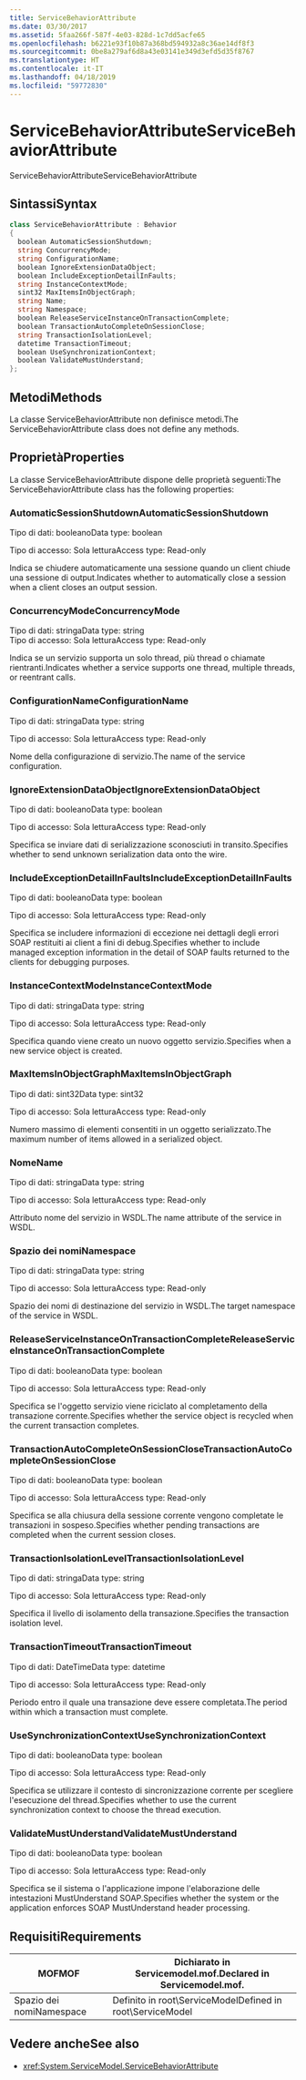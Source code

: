 ```yaml
---
title: ServiceBehaviorAttribute
ms.date: 03/30/2017
ms.assetid: 5faa266f-587f-4e03-828d-1c7dd5acfe65
ms.openlocfilehash: b6221e93f10b87a368bd594932a8c36ae14df8f3
ms.sourcegitcommit: 0be8a279af6d8a43e03141e349d3efd5d35f8767
ms.translationtype: HT
ms.contentlocale: it-IT
ms.lasthandoff: 04/18/2019
ms.locfileid: "59772830"
---
```

# <a name="servicebehaviorattribute"></a><span data-ttu-id="4fc56-102">ServiceBehaviorAttribute</span><span class="sxs-lookup"><span data-stu-id="4fc56-102">ServiceBehaviorAttribute</span></span>
<span data-ttu-id="4fc56-103">ServiceBehaviorAttribute</span><span class="sxs-lookup"><span data-stu-id="4fc56-103">ServiceBehaviorAttribute</span></span>  
  
## <a name="syntax"></a><span data-ttu-id="4fc56-104">Sintassi</span><span class="sxs-lookup"><span data-stu-id="4fc56-104">Syntax</span></span>  
  
```csharp
class ServiceBehaviorAttribute : Behavior  
{  
  boolean AutomaticSessionShutdown;  
  string ConcurrencyMode;  
  string ConfigurationName;  
  boolean IgnoreExtensionDataObject;  
  boolean IncludeExceptionDetailInFaults;  
  string InstanceContextMode;  
  sint32 MaxItemsInObjectGraph;  
  string Name;  
  string Namespace;  
  boolean ReleaseServiceInstanceOnTransactionComplete;  
  boolean TransactionAutoCompleteOnSessionClose;  
  string TransactionIsolationLevel;  
  datetime TransactionTimeout;  
  boolean UseSynchronizationContext;  
  boolean ValidateMustUnderstand;  
};  
```  
  
## <a name="methods"></a><span data-ttu-id="4fc56-105">Metodi</span><span class="sxs-lookup"><span data-stu-id="4fc56-105">Methods</span></span>  
 <span data-ttu-id="4fc56-106">La classe ServiceBehaviorAttribute non definisce metodi.</span><span class="sxs-lookup"><span data-stu-id="4fc56-106">The ServiceBehaviorAttribute class does not define any methods.</span></span>  
  
## <a name="properties"></a><span data-ttu-id="4fc56-107">Proprietà</span><span class="sxs-lookup"><span data-stu-id="4fc56-107">Properties</span></span>  
 <span data-ttu-id="4fc56-108">La classe ServiceBehaviorAttribute dispone delle proprietà seguenti:</span><span class="sxs-lookup"><span data-stu-id="4fc56-108">The ServiceBehaviorAttribute class has the following properties:</span></span>  
  
### <a name="automaticsessionshutdown"></a><span data-ttu-id="4fc56-109">AutomaticSessionShutdown</span><span class="sxs-lookup"><span data-stu-id="4fc56-109">AutomaticSessionShutdown</span></span>  
 <span data-ttu-id="4fc56-110">Tipo di dati: booleano</span><span class="sxs-lookup"><span data-stu-id="4fc56-110">Data type: boolean</span></span>  
  
 <span data-ttu-id="4fc56-111">Tipo di accesso: Sola lettura</span><span class="sxs-lookup"><span data-stu-id="4fc56-111">Access type: Read-only</span></span>  
  
 <span data-ttu-id="4fc56-112">Indica se chiudere automaticamente una sessione quando un client chiude una sessione di output.</span><span class="sxs-lookup"><span data-stu-id="4fc56-112">Indicates whether to automatically close a session when a client closes an output session.</span></span>  
  
### <a name="concurrencymode"></a><span data-ttu-id="4fc56-113">ConcurrencyMode</span><span class="sxs-lookup"><span data-stu-id="4fc56-113">ConcurrencyMode</span></span>  
 <span data-ttu-id="4fc56-114">Tipo di dati: stringa</span><span class="sxs-lookup"><span data-stu-id="4fc56-114">Data type: string</span></span>  
<span data-ttu-id="4fc56-115">Tipo di accesso: Sola lettura</span><span class="sxs-lookup"><span data-stu-id="4fc56-115">Access type: Read-only</span></span>  
  
 <span data-ttu-id="4fc56-116">Indica se un servizio supporta un solo thread, più thread o chiamate rientranti.</span><span class="sxs-lookup"><span data-stu-id="4fc56-116">Indicates whether a service supports one thread, multiple threads, or reentrant calls.</span></span>  
  
### <a name="configurationname"></a><span data-ttu-id="4fc56-117">ConfigurationName</span><span class="sxs-lookup"><span data-stu-id="4fc56-117">ConfigurationName</span></span>  
 <span data-ttu-id="4fc56-118">Tipo di dati: stringa</span><span class="sxs-lookup"><span data-stu-id="4fc56-118">Data type: string</span></span>  
  
 <span data-ttu-id="4fc56-119">Tipo di accesso: Sola lettura</span><span class="sxs-lookup"><span data-stu-id="4fc56-119">Access type: Read-only</span></span>  
  
 <span data-ttu-id="4fc56-120">Nome della configurazione di servizio.</span><span class="sxs-lookup"><span data-stu-id="4fc56-120">The name of the service configuration.</span></span>  
  
### <a name="ignoreextensiondataobject"></a><span data-ttu-id="4fc56-121">IgnoreExtensionDataObject</span><span class="sxs-lookup"><span data-stu-id="4fc56-121">IgnoreExtensionDataObject</span></span>  
 <span data-ttu-id="4fc56-122">Tipo di dati: booleano</span><span class="sxs-lookup"><span data-stu-id="4fc56-122">Data type: boolean</span></span>  
  
 <span data-ttu-id="4fc56-123">Tipo di accesso: Sola lettura</span><span class="sxs-lookup"><span data-stu-id="4fc56-123">Access type: Read-only</span></span>  
  
 <span data-ttu-id="4fc56-124">Specifica se inviare dati di serializzazione sconosciuti in transito.</span><span class="sxs-lookup"><span data-stu-id="4fc56-124">Specifies whether to send unknown serialization data onto the wire.</span></span>  
  
### <a name="includeexceptiondetailinfaults"></a><span data-ttu-id="4fc56-125">IncludeExceptionDetailInFaults</span><span class="sxs-lookup"><span data-stu-id="4fc56-125">IncludeExceptionDetailInFaults</span></span>  
 <span data-ttu-id="4fc56-126">Tipo di dati: booleano</span><span class="sxs-lookup"><span data-stu-id="4fc56-126">Data type: boolean</span></span>  
  
 <span data-ttu-id="4fc56-127">Tipo di accesso: Sola lettura</span><span class="sxs-lookup"><span data-stu-id="4fc56-127">Access type: Read-only</span></span>  
  
 <span data-ttu-id="4fc56-128">Specifica se includere informazioni di eccezione nei dettagli degli errori SOAP restituiti ai client a fini di debug.</span><span class="sxs-lookup"><span data-stu-id="4fc56-128">Specifies whether to include managed exception information in the detail of SOAP faults returned to the clients for debugging purposes.</span></span>  
  
### <a name="instancecontextmode"></a><span data-ttu-id="4fc56-129">InstanceContextMode</span><span class="sxs-lookup"><span data-stu-id="4fc56-129">InstanceContextMode</span></span>  
 <span data-ttu-id="4fc56-130">Tipo di dati: stringa</span><span class="sxs-lookup"><span data-stu-id="4fc56-130">Data type: string</span></span>  
  
 <span data-ttu-id="4fc56-131">Tipo di accesso: Sola lettura</span><span class="sxs-lookup"><span data-stu-id="4fc56-131">Access type: Read-only</span></span>  
  
 <span data-ttu-id="4fc56-132">Specifica quando viene creato un nuovo oggetto servizio.</span><span class="sxs-lookup"><span data-stu-id="4fc56-132">Specifies when a new service object is created.</span></span>  
  
### <a name="maxitemsinobjectgraph"></a><span data-ttu-id="4fc56-133">MaxItemsInObjectGraph</span><span class="sxs-lookup"><span data-stu-id="4fc56-133">MaxItemsInObjectGraph</span></span>  
 <span data-ttu-id="4fc56-134">Tipo di dati: sint32</span><span class="sxs-lookup"><span data-stu-id="4fc56-134">Data type: sint32</span></span>  
  
 <span data-ttu-id="4fc56-135">Tipo di accesso: Sola lettura</span><span class="sxs-lookup"><span data-stu-id="4fc56-135">Access type: Read-only</span></span>  
  
 <span data-ttu-id="4fc56-136">Numero massimo di elementi consentiti in un oggetto serializzato.</span><span class="sxs-lookup"><span data-stu-id="4fc56-136">The maximum number of items allowed in a serialized object.</span></span>  
  
### <a name="name"></a><span data-ttu-id="4fc56-137">Nome</span><span class="sxs-lookup"><span data-stu-id="4fc56-137">Name</span></span>  
 <span data-ttu-id="4fc56-138">Tipo di dati: stringa</span><span class="sxs-lookup"><span data-stu-id="4fc56-138">Data type: string</span></span>  
  
 <span data-ttu-id="4fc56-139">Tipo di accesso: Sola lettura</span><span class="sxs-lookup"><span data-stu-id="4fc56-139">Access type: Read-only</span></span>  
  
 <span data-ttu-id="4fc56-140">Attributo nome del servizio in WSDL.</span><span class="sxs-lookup"><span data-stu-id="4fc56-140">The name attribute of the service in WSDL.</span></span>  
  
### <a name="namespace"></a><span data-ttu-id="4fc56-141">Spazio dei nomi</span><span class="sxs-lookup"><span data-stu-id="4fc56-141">Namespace</span></span>  
 <span data-ttu-id="4fc56-142">Tipo di dati: stringa</span><span class="sxs-lookup"><span data-stu-id="4fc56-142">Data type: string</span></span>  
  
 <span data-ttu-id="4fc56-143">Tipo di accesso: Sola lettura</span><span class="sxs-lookup"><span data-stu-id="4fc56-143">Access type: Read-only</span></span>  
  
 <span data-ttu-id="4fc56-144">Spazio dei nomi di destinazione del servizio in WSDL.</span><span class="sxs-lookup"><span data-stu-id="4fc56-144">The target namespace of the service in WSDL.</span></span>  
  
### <a name="releaseserviceinstanceontransactioncomplete"></a><span data-ttu-id="4fc56-145">ReleaseServiceInstanceOnTransactionComplete</span><span class="sxs-lookup"><span data-stu-id="4fc56-145">ReleaseServiceInstanceOnTransactionComplete</span></span>  
 <span data-ttu-id="4fc56-146">Tipo di dati: booleano</span><span class="sxs-lookup"><span data-stu-id="4fc56-146">Data type: boolean</span></span>  
  
 <span data-ttu-id="4fc56-147">Tipo di accesso: Sola lettura</span><span class="sxs-lookup"><span data-stu-id="4fc56-147">Access type: Read-only</span></span>  
  
 <span data-ttu-id="4fc56-148">Specifica se l'oggetto servizio viene riciclato al completamento della transazione corrente.</span><span class="sxs-lookup"><span data-stu-id="4fc56-148">Specifies whether the service object is recycled when the current transaction completes.</span></span>  
  
### <a name="transactionautocompleteonsessionclose"></a><span data-ttu-id="4fc56-149">TransactionAutoCompleteOnSessionClose</span><span class="sxs-lookup"><span data-stu-id="4fc56-149">TransactionAutoCompleteOnSessionClose</span></span>  
 <span data-ttu-id="4fc56-150">Tipo di dati: booleano</span><span class="sxs-lookup"><span data-stu-id="4fc56-150">Data type: boolean</span></span>  
  
 <span data-ttu-id="4fc56-151">Tipo di accesso: Sola lettura</span><span class="sxs-lookup"><span data-stu-id="4fc56-151">Access type: Read-only</span></span>  
  
 <span data-ttu-id="4fc56-152">Specifica se alla chiusura della sessione corrente vengono completate le transazioni in sospeso.</span><span class="sxs-lookup"><span data-stu-id="4fc56-152">Specifies whether pending transactions are completed when the current session closes.</span></span>  
  
### <a name="transactionisolationlevel"></a><span data-ttu-id="4fc56-153">TransactionIsolationLevel</span><span class="sxs-lookup"><span data-stu-id="4fc56-153">TransactionIsolationLevel</span></span>  
 <span data-ttu-id="4fc56-154">Tipo di dati: stringa</span><span class="sxs-lookup"><span data-stu-id="4fc56-154">Data type: string</span></span>  
  
 <span data-ttu-id="4fc56-155">Tipo di accesso: Sola lettura</span><span class="sxs-lookup"><span data-stu-id="4fc56-155">Access type: Read-only</span></span>  
  
 <span data-ttu-id="4fc56-156">Specifica il livello di isolamento della transazione.</span><span class="sxs-lookup"><span data-stu-id="4fc56-156">Specifies the transaction isolation level.</span></span>  
  
### <a name="transactiontimeout"></a><span data-ttu-id="4fc56-157">TransactionTimeout</span><span class="sxs-lookup"><span data-stu-id="4fc56-157">TransactionTimeout</span></span>  
 <span data-ttu-id="4fc56-158">Tipo di dati: DateTime</span><span class="sxs-lookup"><span data-stu-id="4fc56-158">Data type: datetime</span></span>  
  
 <span data-ttu-id="4fc56-159">Tipo di accesso: Sola lettura</span><span class="sxs-lookup"><span data-stu-id="4fc56-159">Access type: Read-only</span></span>  
  
 <span data-ttu-id="4fc56-160">Periodo entro il quale una transazione deve essere completata.</span><span class="sxs-lookup"><span data-stu-id="4fc56-160">The period within which a transaction must complete.</span></span>  
  
### <a name="usesynchronizationcontext"></a><span data-ttu-id="4fc56-161">UseSynchronizationContext</span><span class="sxs-lookup"><span data-stu-id="4fc56-161">UseSynchronizationContext</span></span>  
 <span data-ttu-id="4fc56-162">Tipo di dati: booleano</span><span class="sxs-lookup"><span data-stu-id="4fc56-162">Data type: boolean</span></span>  
  
 <span data-ttu-id="4fc56-163">Tipo di accesso: Sola lettura</span><span class="sxs-lookup"><span data-stu-id="4fc56-163">Access type: Read-only</span></span>  
  
 <span data-ttu-id="4fc56-164">Specifica se utilizzare il contesto di sincronizzazione corrente per scegliere l'esecuzione del thread.</span><span class="sxs-lookup"><span data-stu-id="4fc56-164">Specifies whether to use the current synchronization context to choose the thread execution.</span></span>  
  
### <a name="validatemustunderstand"></a><span data-ttu-id="4fc56-165">ValidateMustUnderstand</span><span class="sxs-lookup"><span data-stu-id="4fc56-165">ValidateMustUnderstand</span></span>  
 <span data-ttu-id="4fc56-166">Tipo di dati: booleano</span><span class="sxs-lookup"><span data-stu-id="4fc56-166">Data type: boolean</span></span>  
  
 <span data-ttu-id="4fc56-167">Tipo di accesso: Sola lettura</span><span class="sxs-lookup"><span data-stu-id="4fc56-167">Access type: Read-only</span></span>  
  
 <span data-ttu-id="4fc56-168">Specifica se il sistema o l'applicazione impone l'elaborazione delle intestazioni MustUnderstand SOAP.</span><span class="sxs-lookup"><span data-stu-id="4fc56-168">Specifies whether the system or the application enforces SOAP MustUnderstand header processing.</span></span>  
  
## <a name="requirements"></a><span data-ttu-id="4fc56-169">Requisiti</span><span class="sxs-lookup"><span data-stu-id="4fc56-169">Requirements</span></span>  
  
|<span data-ttu-id="4fc56-170">MOF</span><span class="sxs-lookup"><span data-stu-id="4fc56-170">MOF</span></span>|<span data-ttu-id="4fc56-171">Dichiarato in Servicemodel.mof.</span><span class="sxs-lookup"><span data-stu-id="4fc56-171">Declared in Servicemodel.mof.</span></span>|  
|---------|-----------------------------------|  
|<span data-ttu-id="4fc56-172">Spazio dei nomi</span><span class="sxs-lookup"><span data-stu-id="4fc56-172">Namespace</span></span>|<span data-ttu-id="4fc56-173">Definito in root\ServiceModel</span><span class="sxs-lookup"><span data-stu-id="4fc56-173">Defined in root\ServiceModel</span></span>|  
  
## <a name="see-also"></a><span data-ttu-id="4fc56-174">Vedere anche</span><span class="sxs-lookup"><span data-stu-id="4fc56-174">See also</span></span>

- <xref:System.ServiceModel.ServiceBehaviorAttribute>
